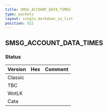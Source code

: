 ```yaml
---
title: SMSG_ACCOUNT_DATA_TIMES
type: packets
layout: single_markdown_in_list
position: 522
---
```


## SMSG_ACCOUNT_DATA_TIMES

### Status

Version | Hex | Comment
---------- | ---------- | ---------- 
Classic |  |  
TBC |  |  
WotLK |  |  
Cata |  |  
